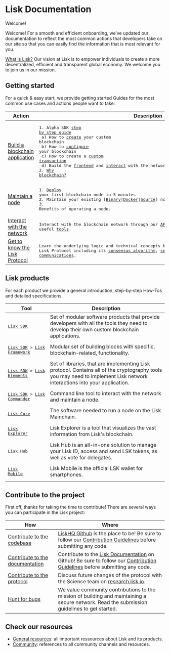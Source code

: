 # Lisk Documentation

Welcome!

Welcome! For a smooth and efficient onboarding, we’ve updated our documentation to reflect the most common actions that developers take on our site so that you can easily find the information that is most relevant for you.

[What is Lisk?](https://lisk.io/documentation/lisk-protocol) Our vision at Lisk is to empower individuals to create a more decentralized, efficient and transparent global economy. We welcome you to join us in our mission.

## Getting started

For a quick & easy start, we provide getting started Guides for the most common use cases and actions people want to take:

Action                                                            | Description                                                                                                               
 ---------------------------------------------------------------- | ------------------------------------------------------------------------------------------------------------------------------------------------------------------ 
[Build a blockchain application](build-blockchain-app.md)         | <PRE>1. Alpha SDK [step by step guide](build-blockchain-app.md#how-to-build-a-blockchain-application-with-the-lisk-sdk)<br>  a) How to [create](build-blockchain-app.md#1-setup-the-sdk) your custom blockchain<br>  b) How to [configure](build-blockchain-app.md#2-configure-and-customize-the-application) your blockchain<br>  c) How to create a [custom transaction](build-blockchain-app.md#2b-design-custom-transaction-types)<br>  d) Build the [frontend](build-blockchain-app.md#3-build-the-frontend) and [interact](interact-with-network.md) with the network<br>2. [Why blockchain?](https://lisk.io/academy/blockchain-basics/use-cases)</PRE>
[Maintain a node](maintain-node.md)                               | <PRE>1. [Deploy](maintain-node.md#how-to-set-up-a-node) your first blockchain node in 5 minutes<br>2. Maintain your existing \[[Binary](../lisk-core/administration/binary.md)&#124;[Docker](../lisk-core/administration/docker.md)&#124;[Source](../lisk-core/administration/source.md)\] node<br>3. Benefits of operating a node.</PRE>
[Interact with the network](interact-with-network.md)             | <PRE>Interact with the blockchain network through our [API](https://lisk.io/documentation/lisk-core/api) and install useful [tools](interact-with-network.md#a-use-the-command-line).</PRE>
[Get to know the Lisk Protocol](../lisk-protocol/introduction.md) | <PRE>Learn the underlying logic and technical concepts behind the Lisk Protocol including its [consensus algorithm](../lisk-protocol/consensus.md), [security](../lisk-protocol/security.md), [blocks](../lisk-protocol/blocks.md), [transactions](../lisk-protocol/transactions.md) and [peer communications](../lisk-protocol/p2p-communication.md).</PRE>

## Lisk products

For each product we provide a general introduction, step-by-step How-Tos and detailed specifications.

Tool                                                         | Description
------------------------------------------------------------ | --------------------------------------------------
<PRE>[Lisk SDK](../lisk-sdk/introduction.md)</PRE> |  Set of modular software products that provide developers with all the tools they need to develop their own custom blockchain applications.
<PRE>[Lisk SDK](../lisk-sdk/introduction.md) > [Lisk Framework](../lisk-sdk/lisk-framework/introduction.md)</PRE> | Modular set of building blocks with specific, blockchain-related, functionality.
<PRE>[Lisk SDK](../lisk-sdk/introduction.md) > [Lisk Elements](../lisk-sdk/lisk-elements/introduction.md)</PRE>   | Set of libraries, that are implementing Lisk protocol. Contains all of the cryptography tools you may need to implement Lisk network interactions into your application.
<PRE>[Lisk SDK](../lisk-sdk/introduction.md) > [Lisk Commander](../lisk-sdk/lisk-commander/introduction.md)</PRE> | Command line tool to interact with the network and maintain a node.
<PRE>[Lisk Core](../lisk-core/introduction.md)</PRE>                    | The software needed to run a node on the Lisk Mainchain.
<PRE>[Lisk Explorer](../lisk-explorer/introduction.md)</PRE>            | Lisk Explorer is a tool that visualizes the vast information from Lisk's blockchain.
<PRE>[Lisk Hub](../lisk-hub/introduction.md)</PRE>                      | Lisk Hub is an all-in-one solution to manage your Lisk ID, access and send LSK tokens, as well as vote for delegates.
<PRE>[Lisk Mobile](../lisk-mobile/introduction.md)</PRE>                | Lisk Mobile is the official LSK wallet for smartphones.


## Contribute to the project

First off, thanks for taking the time to contribute!
There are several ways you can participate in the Lisk project:

 How                                                                                   | Where
-------------------------------------------------------------------------------------  | -------------------------------------------------------------------------------------------------------------------
[Contribute to the codebase](https://github.com/LiskHQ/lisk-sdk)                       | [LiskHQ Github](https://github.com/LiskHQ) is the place to be! Be sure to follow our [Contribution Guidelines](https://github.com/LiskHQ/lisk-sdk/blob/development/docs/CONTRIBUTING.md) before submitting any code.
[Contribute to the documentation](https://github.com/LiskHQ/lisk-docs/)                | Contribute to the [Lisk Documentation](https://github.com/LiskHQ/lisk-docs/) on Github! Be sure to follow our [Contribution Guidelines](https://github.com/LiskHQ/lisk-docs/blob/master/CONTRIBUTING.md) before submitting any code.
[Contribute to the protocol](https://research.lisk.io/)                                | Discuss future changes of the protocol with the Science team on [research.lisk.io](https://research.lisk.io/).
[Hunt for bugs](https://blog.lisk.io/announcing-lisk-bug-bounty-program-5895bdd46ed4)  | We value community contributions to the mission of building and maintaining a secure network. Read the submission guidelines to get started.

## Check our resources

- [General resources](resources.md#resources): all important ressources about Lisk and its products.
- [Community](resources.md#community): references to all community channels and resources.

